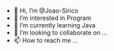 - 👋 Hi, I’m @Joao-Sirico
- 👀 I’m interested in Program
- 🌱 I’m currently learning Java
- 💞️ I’m looking to collaborate on ...
- 📫 How to reach me ...

<!---
Joao-Sirico/Joao-Sirico is a ✨ special ✨ repository because its `README.md` (this file) appears on your GitHub profile.
You can click the Preview link to take a look at your changes.
--->
